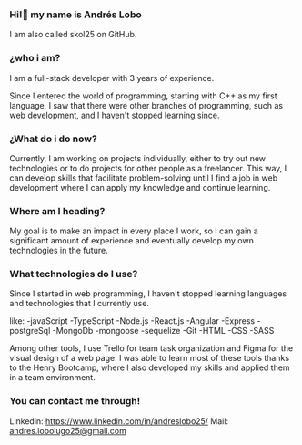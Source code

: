 ### Hi!👋 my name is Andrés Lobo
I am also called skol25 on GitHub.

### ¿who i am?
I am a full-stack developer with 3 years of experience.

Since I entered the world of programming, starting with C++ as my first language, I saw that there were other branches of programming, such as web development, and I haven't stopped learning since.

### ¿What do i do now?
Currently, I am working on projects individually, either to try out new technologies or to do projects for other people as a freelancer. This way, I can develop skills that facilitate problem-solving until I find a job in web development where I can apply my knowledge and continue learning.

### Where am I heading?
My goal is to make an impact in every place I work, so I can gain a significant amount of experience and eventually develop my own technologies in the future.

### What technologies do I use?
Since I started in web programming, I haven't stopped learning languages and technologies that I currently use.

like:
  -javaScript
  -TypeScript
  -Node.js
  -React.js
  -Angular
  -Express
  -postgreSql
  -MongoDb
  -mongoose
  -sequelize
  -Git
  -HTML
  -CSS
  -SASS
  
Among other tools, I use Trello for team task organization and Figma for the visual design of a web page. I was able to learn most of these tools thanks to the Henry Bootcamp, where I also developed my skills and applied them in a team environment.

### You can contact me through!
Linkedin: https://www.linkedin.com/in/andreslobo25/
Mail: andres.lobolugo25@gmail.com


<!--
**skol25/skol25** is a ✨ _special_ ✨ repository because its `README.md` (this file) appears on your GitHub profile.

Here are some ideas to get you started:

- 🔭 I’m currently working on ...
- 🌱 I’m currently learning ...
- 👯 I’m looking to collaborate on ...
- 🤔 I’m looking for help with ...
- 💬 Ask me about ...
- 📫 How to reach me: ...
- 😄 Pronouns: ...
- ⚡ Fun fact: ...
-->

